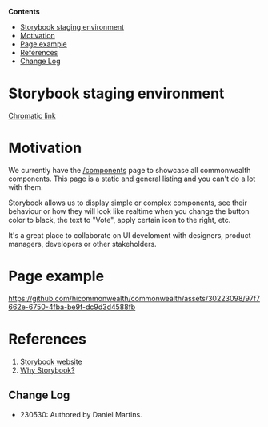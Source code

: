 **Contents**

- [Storybook staging environment](#storybook-staging-environment)
- [Motivation](#motivation)
- [Page example](#page-example)
- [References](#references)
- [Change Log](#change-log)

# Storybook staging environment

[Chromatic link](https://645a5781c0021a5d05d60c23-lgrriagthp.chromatic.com/)

# Motivation

We currently have the [/components](https://commonwealth.im/components) page to showcase all commonwealth components. This page is a static and general listing and you can't do a lot with them.

Storybook allows us to display simple or complex components, see their behaviour or how they will look like realtime when you change the button color to black, the text to "Vote", apply certain icon to the right, etc.

It's a great place to collaborate on UI develoment with designers, product managers, developers or other stakeholders.

# Page example

<https://github.com/hicommonwealth/commonwealth/assets/30223098/97f7662e-6750-4fba-be9f-dc9d3d4588fb>

# References

1. [Storybook website](https://storybook.js.org/)
2. [Why Storybook?](https://storybook.js.org/docs/react/get-started/why-storybook)

## Change Log

- 230530: Authored by Daniel Martins.
